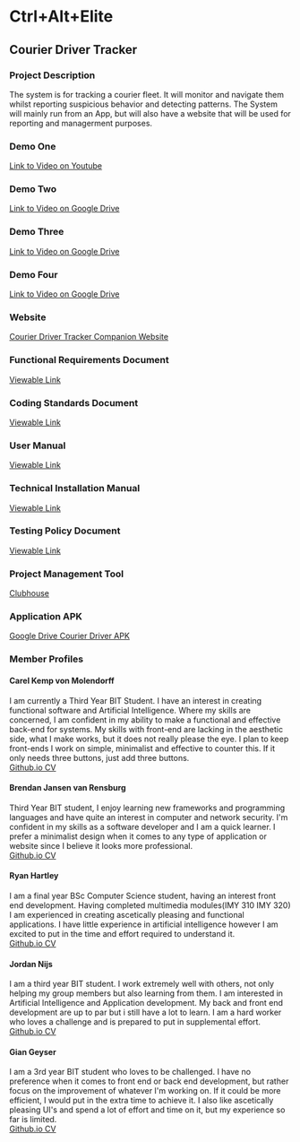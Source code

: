 # Ctrl+Alt+Elite
## Courier Driver Tracker
### Project Description
The system is for tracking a courier fleet. It will monitor and navigate them whilst reporting suspicious behavior and detecting patterns. The System will mainly run from an App, but will also have a website that will be used for reporting and managerment purposes. 
### Demo One
[Link to Video on Youtube](https://youtu.be/3eAq-aJkn40)
### Demo Two
[Link to Video on Google Drive](https://drive.google.com/file/d/16d59JDQPIuUwE9LoyA8EPGkKK0BDIXZN/view?usp=sharing)
### Demo Three
[Link to Video on Google Drive](https://drive.google.com/file/d/1FufgG6jVMLL6ApeuONJL1N-ek0IS_gdj/view?usp=sharing)
### Demo Four
[Link to Video on Google Drive](https://drive.google.com/file/d/1-nZrMBCw6qyue_PymKfJeA7slOtJusTI/view?usp=sharing)
### Website
[Courier Driver Tracker Companion Website](https://drivertracker-web.herokuapp.com/)
### Functional Requirements Document
[Viewable Link](https://www.overleaf.com/read/scbvxcvmwpzd)
### Coding Standards Document
[Viewable Link](https://www.overleaf.com/read/sxyjnxkhdmvf)
### User Manual
[Viewable Link](https://www.overleaf.com/read/sxyjnxkhdmvf)
### Technical Installation Manual
[Viewable Link](https://www.overleaf.com/read/gfnsdvdzwdgk)
### Testing Policy Document
[Viewable Link](https://www.overleaf.com/read/cznsdhcmjfgt)
### Project Management Tool
[Clubhouse](https://app.clubhouse.io/ctraltelite/stories/space/24/everything)
### Application APK
[Google Drive Courier Driver APK](https://drive.google.com/drive/folders/1vTcSwgiO6Y4YdS3f658gxJfPb9y0WPVQ?usp=sharing)
### Member Profiles
#### Carel Kemp von Molendorff
I am currently a Third Year BIT Student. I have an interest in creating functional software and
Artificial Intelligence. Where my skills are concerned, I am confident in my ability to make a functional and effective back-end for systems. My skills with front-end are lacking in the aesthetic side, what I make works, but it does not really please the eye. I plan to keep front-ends I work on simple, minimalist and effective to counter this. If it only needs three buttons, just add three buttons.  
[Github.io CV](https://carelkemp.github.io/)
#### Brendan Jansen van Rensburg
Third Year BIT student, I enjoy learning new frameworks and programming languages and have
quite an interest in computer and network security. I'm confident in my skills as a software developer and I am a quick learner. I prefer a minimalist design when it comes to any type of application or website since I believe it looks more professional.  
[Github.io CV](https://brendanjvr.github.io/)
#### Ryan Hartley
I am a final year BSc Computer Science student, having an interest front end development. Having
completed multimedia modules(IMY 310 IMY 320) I am experienced in creating ascetically pleasing and
functional applications. I have little experience in artificial intelligence however I am excited to put in the time and effort required to understand it.  
[Github.io CV](https://ryanh08.github.io/)
#### Jordan Nijs
I am a third year BIT student. I work extremely well with others, not only helping my group
members but also learning from them. I am interested in Artificial Intelligence and Application development. My back and front end development are up to par but i still have a lot to learn. I am a hard worker who loves a challenge and is prepared to put in supplemental effort.  
[Github.io CV](https://JordanNijs.github.io/)
#### Gian Geyser
I am a 3rd year BIT student who loves to be challenged. I have no preference when it comes to front
end or back end development, but rather focus on the improvement of whatever I'm working on. If it could be
more efficient, I would put in the extra time to achieve it. I also like ascetically pleasing UI's and spend a lot of effort and time on it, but my experience so far is limited.  
[Github.io CV](https://giangeyser.github.io/)
